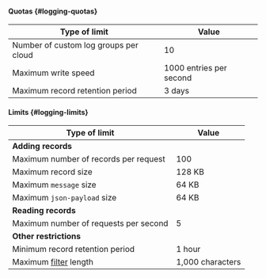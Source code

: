 #### Quotas {#logging-quotas}

| Type of limit | Value |
----- | -----
| Number of custom log groups per cloud | 10 |
| Maximum write speed | 1000 entries per second |
| Maximum record retention period | 3 days |

#### Limits {#logging-limits}

| Type of limit | Value |
----- | -----
| **Adding records** |
| Maximum number of records per request | 100 |
| Maximum record size | 128 KB |
| Maximum `message` size | 64 KB |
| Maximum `json-payload` size | 64 KB |
| **Reading records** |
| Maximum number of requests per second | 5 |
| **Other restrictions** |
| Minimum record retention period | 1 hour |
| Maximum [filter](../../logging/concepts/filter.md#how-to) length | 1,000 characters |
